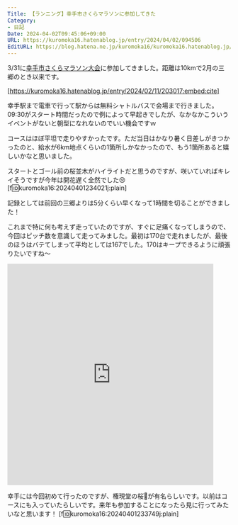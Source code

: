 ```yaml
---
Title: 【ランニング】幸手市さくらマラソンに参加してきた
Category:
- 日記
Date: 2024-04-02T09:45:06+09:00
URL: https://kuromoka16.hatenablog.jp/entry/2024/04/02/094506
EditURL: https://blog.hatena.ne.jp/kuromoka16/kuromoka16.hatenablog.jp/atom/entry/6801883189095377802
---
```


3/31に[幸手市さくらマラソン大会](https://runnet.jp/report/race.do?raceId=9000358153)に参加してきました。距離は10kmで2月の三郷のとき以来です。

[https://kuromoka16.hatenablog.jp/entry/2024/02/11/203017:embed:cite]

幸手駅まで電車で行って駅からは無料シャトルバスで会場まで行きました。09:30がスタート時間だったので例によって早起きでしたが、なかなかこういうイベントがないと朝型になれないのでいい機会ですｗ

コースはほぼ平坦で走りやすかったです。ただ当日はかなり暑く日差しがきつかったのと、給水が6km地点くらいの1箇所しかなかったので、もう1箇所あると嬉しいかなと思いました。

スタートとゴール前の桜並木がハイライトだと思うのですが、咲いていればキレイそうですが今年は開花遅く全然でした😢  
[f:id:kuromoka16:20240401234021j:plain]

記録としては前回の三郷よりは5分くらい早くなって1時間を切ることができました！

これまで特に何も考えず走っていたのですが、すぐに足痛くなってしまうので、今回はピッチ数を意識して走ってみました。最初は170台で走れましたが、最後のほうはバテてしまって平均としては167でした。170はキープできるように頑張りたいですね〜
<iframe src='https://connect.garmin.com/modern/activity/embed/14660000124' title='幸手市 ラン' width='465' height='500' frameborder='0'></iframe>

幸手には今回初めて行ったのですが、権現堂の桜🌸が有名らしいです。以前はコースにも入っていたらしいです。来年も参加することになったら見に行ってみたいなと思います！
[f:id:kuromoka16:20240401233749j:plain]
